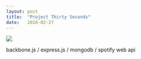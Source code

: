```yaml
---
layout: post
title:  "Project Thirty Seconds"
date:   2016-02-27
---
```


<img src="{{ site.baseurl }}/assets/img/30seconds.png" />

backbone.js / express.js / mongodb / spotify web api